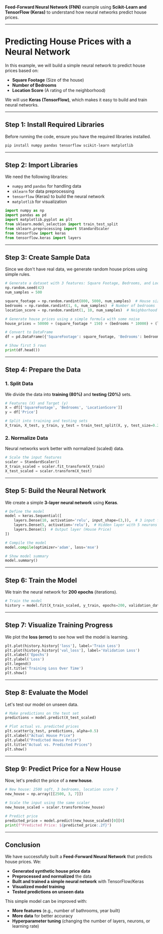 **Feed-Forward Neural Network (FNN)** example using **Scikit-Learn and TensorFlow (Keras)** to understand how neural networks predict house prices.  

---

# **Predicting House Prices with a Neural Network**  

In this example, we will build a simple neural network to predict house prices based on:  
- **Square Footage** (Size of the house)  
- **Number of Bedrooms**  
- **Location Score** (A rating of the neighborhood)  

We will use **Keras (TensorFlow)**, which makes it easy to build and train neural networks.  

---

## **Step 1: Install Required Libraries**
Before running the code, ensure you have the required libraries installed.  
```bash
pip install numpy pandas tensorflow scikit-learn matplotlib
```

---

## **Step 2: Import Libraries**
We need the following libraries:  
- `numpy` and `pandas` for handling data  
- `sklearn` for data preprocessing  
- `tensorflow` (Keras) to build the neural network  
- `matplotlib` for visualization  

```python
import numpy as np
import pandas as pd
import matplotlib.pyplot as plt
from sklearn.model_selection import train_test_split
from sklearn.preprocessing import StandardScaler
from tensorflow import keras
from tensorflow.keras import layers
```

---

## **Step 3: Create Sample Data**  
Since we don't have real data, we generate random house prices using simple rules.

```python
# Generate a dataset with 3 features: Square Footage, Bedrooms, and Location Score
np.random.seed(42)
num_samples = 500

square_footage = np.random.randint(800, 5000, num_samples)  # House size in square feet
bedrooms = np.random.randint(1, 6, num_samples)  # Number of bedrooms
location_score = np.random.randint(1, 10, num_samples)  # Neighborhood score

# Generate house prices using a simple formula with some noise
house_prices = 50000 + (square_footage * 150) + (bedrooms * 10000) + (location_score * 5000) + np.random.randn(num_samples) * 5000

# Convert to DataFrame
df = pd.DataFrame({'SquareFootage': square_footage, 'Bedrooms': bedrooms, 'LocationScore': location_score, 'Price': house_prices})

# Show first 5 rows
print(df.head())
```

---

## **Step 4: Prepare the Data**
### **1. Split Data**
We divide the data into **training (80%)** and **testing (20%)** sets.

```python
# Features (X) and Target (y)
X = df[['SquareFootage', 'Bedrooms', 'LocationScore']]
y = df['Price']

# Split into training and testing sets
X_train, X_test, y_train, y_test = train_test_split(X, y, test_size=0.2, random_state=42)
```

### **2. Normalize Data**  
Neural networks work better with normalized (scaled) data.

```python
# Scale the input features
scaler = StandardScaler()
X_train_scaled = scaler.fit_transform(X_train)
X_test_scaled = scaler.transform(X_test)
```

---

## **Step 5: Build the Neural Network**
We create a simple **3-layer neural network** using **Keras**.

```python
# Define the model
model = keras.Sequential([
    layers.Dense(10, activation='relu', input_shape=(3,)),  # 3 input features
    layers.Dense(5, activation='relu'),  # Hidden layer with 5 neurons
    layers.Dense(1)  # Output layer (House Price)
])

# Compile the model
model.compile(optimizer='adam', loss='mse')

# Show model summary
model.summary()
```

---

## **Step 6: Train the Model**
We train the neural network for **200 epochs** (iterations).

```python
# Train the model
history = model.fit(X_train_scaled, y_train, epochs=200, validation_data=(X_test_scaled, y_test), verbose=1)
```

---

## **Step 7: Visualize Training Progress**
We plot the **loss (error)** to see how well the model is learning.

```python
plt.plot(history.history['loss'], label='Train Loss')
plt.plot(history.history['val_loss'], label='Validation Loss')
plt.xlabel('Epochs')
plt.ylabel('Loss')
plt.legend()
plt.title('Training Loss Over Time')
plt.show()
```

---

## **Step 8: Evaluate the Model**
Let's test our model on unseen data.

```python
# Make predictions on the test set
predictions = model.predict(X_test_scaled)

# Plot actual vs. predicted prices
plt.scatter(y_test, predictions, alpha=0.5)
plt.xlabel("Actual House Price")
plt.ylabel("Predicted House Price")
plt.title("Actual vs. Predicted Prices")
plt.show()
```

---

## **Step 9: Predict Price for a New House**
Now, let's predict the price of a **new house**.

```python
# New house: 2500 sqft, 3 bedrooms, location score 7
new_house = np.array([[2500, 3, 7]])

# Scale the input using the same scaler
new_house_scaled = scaler.transform(new_house)

# Predict price
predicted_price = model.predict(new_house_scaled)[0][0]
print(f"Predicted Price: ${predicted_price:.2f}")
```

---

## **Conclusion**
We have successfully built a **Feed-Forward Neural Network** that predicts house prices. We:
- **Generated synthetic house price data**
- **Preprocessed and normalized** the data
- **Built and trained a simple neural network** with TensorFlow/Keras
- **Visualized model training**
- **Tested predictions on unseen data**

This simple model can be improved with:
- **More features** (e.g., number of bathrooms, year built)
- **More data** for better accuracy
- **Hyperparameter tuning** (changing the number of layers, neurons, or learning rate)

